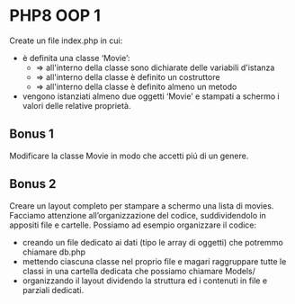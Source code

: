 # PHP8 OOP 1
<p>Create un file index.php in cui:</p>

- è definita una classe ‘Movie’:
    - => all'interno della classe sono dichiarate delle variabili d'istanza
    - => all'interno della classe è definito un costruttore
    - => all'interno della classe è definito almeno un metodo
- vengono istanziati almeno due oggetti ‘Movie’ e stampati a schermo i valori delle relative proprietà.

## Bonus 1

<p>Modificare la classe Movie in modo che accetti piú di un genere.</p>

## Bonus 2
<p>Creare un layout completo per stampare a schermo una lista di movies. Facciamo attenzione all’organizzazione del codice, suddividendolo in appositi file e cartelle. Possiamo ad esempio organizzare il codice:</p>

- creando un file dedicato ai dati (tipo le array di oggetti) che potremmo chiamare db.php
- mettendo ciascuna classe nel proprio file e magari raggruppare tutte le classi in una cartella dedicata che possiamo chiamare Models/
- organizzando il layout dividendo la struttura ed i contenuti in file e parziali dedicati.